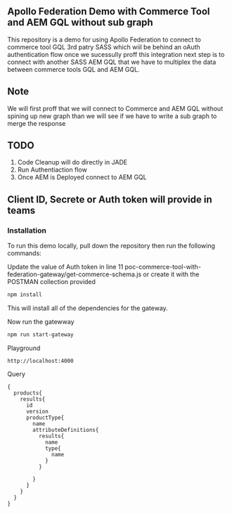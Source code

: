 ## Apollo Federation Demo with Commerce Tool and AEM GQL without sub graph

This repository is a demo for using Apollo Federation to connect to commerce tool GQL 3rd patry SASS which wiil be behind an oAuth authentication flow once we sucessully proff this integration next step is to connect with another SASS AEM GQL that we have to multiplex the data between commerce tools GQL and AEM GQL.

## Note

We will first proff that we will connect to Commerce and AEM GQL without spining up new graph than we will see if we have to write a sub graph to merge the response 


## TODO

1. Code Cleanup will do directly in JADE
2. Run Authentiaction flow
3. Once AEM is Deployed connect to AEM GQL


## Client ID, Secrete or Auth token will provide in teams

### Installation

To run this demo locally, pull down the repository then run the following commands:


Update the value of Auth token in line 11 poc-commerce-tool-with-federation-gateway/get-commerce-schema.js or create it with the POSTMAN collection provided

```sh
npm install
```

This will install all of the dependencies for the gateway.

Now run the gatewway

```sh
npm run start-gateway
```

Playground
```
http://localhost:4000
```

Query 
```
{
  products{
    results{
      id
      version
      productType{
        name
        attributeDefinitions{
          results{
            name
            type{
              name
            }
          }
          
        }
      }
    }
  }
}


```
